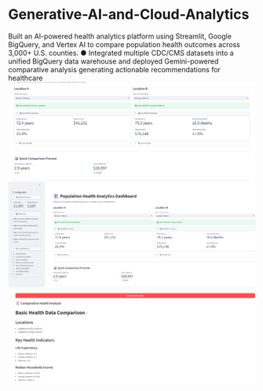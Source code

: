 # Generative-AI-and-Cloud-Analytics
Built an AI-powered health analytics platform using Streamlit, Google BigQuery, and Vertex AI to compare population health outcomes across 3,000+ U.S. counties. ● Integrated multiple CDC/CMS datasets into a unified BigQuery data warehouse and deployed Gemini-powered comparative analysis generating actionable recommendations for healthcare
![Screenshot of the dashboard](Screenshot%202025-10-21%20172318.png)
![Screenshot of the dashboard](Screenshot%202025-10-21%20164849.png)
![Screenshot of the dashboard](Screenshot%202025-10-21%20172404.png)
